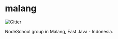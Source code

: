 malang
======

[![Gitter](https://badges.gitter.im/Join%20Chat.svg)](https://gitter.im/nodeschool/malang?utm_source=badge&utm_medium=badge&utm_campaign=pr-badge&utm_content=badge)

NodeSchool group in Malang, East Java - Indonesia.
